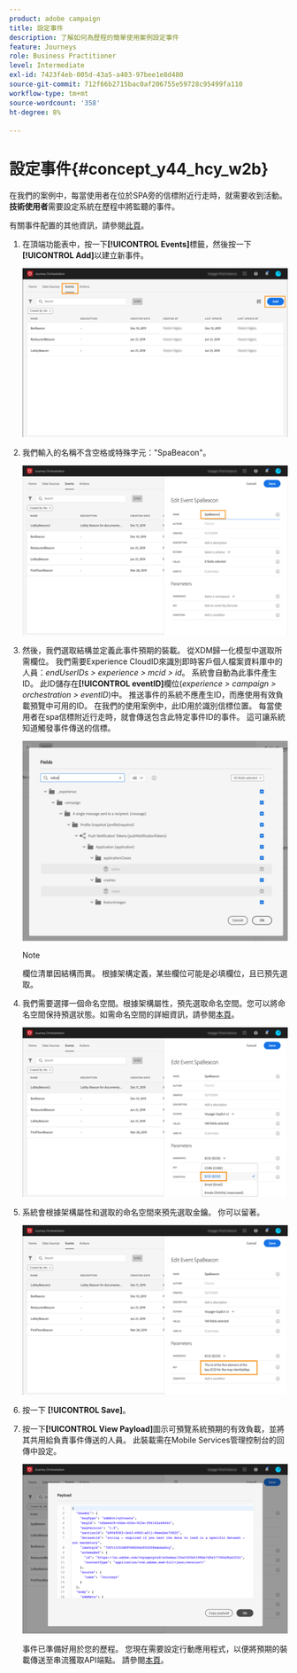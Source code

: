 ```yaml
---
product: adobe campaign
title: 設定事件
description: 了解如何為歷程的簡單使用案例設定事件
feature: Journeys
role: Business Practitioner
level: Intermediate
exl-id: 7423f4eb-005d-43a5-a403-97bee1e8d480
source-git-commit: 712f66b2715bac0af206755e59728c95499fa110
workflow-type: tm+mt
source-wordcount: '358'
ht-degree: 8%

---
```


# 設定事件{#concept_y44_hcy_w2b}

在我們的案例中，每當使用者在位於SPA旁的信標附近行走時，就需要收到活動。 **技術使用者**&#x200B;需要設定系統在歷程中將監聽的事件。

有關事件配置的其他資訊，請參閱[此頁](../event/about-events.md)。

1. 在頂端功能表中，按一下&#x200B;**[!UICONTROL Events]**&#x200B;標籤，然後按一下&#x200B;**[!UICONTROL Add]**&#x200B;以建立新事件。

   ![](../assets/journeyuc1_1.png)

1. 我們輸入的名稱不含空格或特殊字元：&quot;SpaBeacon&quot;。

   ![](../assets/journeyuc1_2.png)

1. 然後，我們選取結構並定義此事件預期的裝載。 從XDM歸一化模型中選取所需欄位。 我們需要Experience CloudID來識別即時客戶個人檔案資料庫中的人員：_endUserIDs > experience > mcid > id_。 系統會自動為此事件產生ID。 此ID儲存在&#x200B;**[!UICONTROL eventID]**&#x200B;欄位(_experience > campaign > orchestration > eventID_)中。 推送事件的系統不應產生ID，而應使用有效負載預覽中可用的ID。 在我們的使用案例中，此ID用於識別信標位置。 每當使用者在spa信標附近行走時，就會傳送包含此特定事件ID的事件。 這可讓系統知道觸發事件傳送的信標。

   ![](../assets/journeyuc1_3.png)

   >[!NOTE]
   >
   >欄位清單因結構而異。 根據架構定義，某些欄位可能是必填欄位，且已預先選取。

1. 我們需要選擇一個命名空間。根據架構屬性，預先選取命名空間。您可以將命名空間保持預選狀態。如需命名空間的詳細資訊，請參閱[本頁](../event/selecting-the-namespace.md)。

   ![](../assets/journeyuc1_6.png)

1. 系統會根據架構屬性和選取的命名空間來預先選取金鑰。 你可以留著。

   ![](../assets/journeyuc1_5.png)

1. 按一下 **[!UICONTROL Save]**。

1. 按一下&#x200B;**[!UICONTROL View Payload]**&#x200B;圖示可預覽系統預期的有效負載，並將其共用給負責事件傳送的人員。 此裝載需在Mobile Services管理控制台的回傳中設定。

   ![](../assets/journeyuc1_7.png)

   事件已準備好用於您的歷程。 您現在需要設定行動應用程式，以便將預期的裝載傳送至串流獲取API端點。 請參閱[本頁](../event/additional-steps-to-send-events-to-journey-orchestration.md)。
